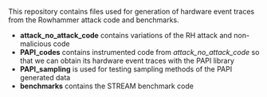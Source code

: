 This repository contains files used for generation of hardware event traces from the Rowhammer attack code and benchmarks.

- **attack_no_attack_code** contains variations of the RH attack and non-malicious code
- **PAPI_codes** contains  instrumented code from *attack_no_attack_code* so that we can obtain its hardware event traces with the PAPI library
- **PAPI_sampling** is used for testing sampling methods of the PAPI generated data
- **benchmarks** contains the STREAM benchmark code
